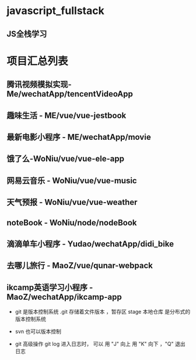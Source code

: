 # javascript_fullstack
  ## JS全栈学习 

# 项目汇总列表
  ## 腾讯视频模拟实现-Me/wechatApp/tencentVideoApp
  ## 趣味生活 - ME/vue/vue-jestbook
  ## 最新电影小程序 - ME/wechatApp/movie
  ## 饿了么-WoNiu/vue/vue-ele-app
  ## 网易云音乐 - WoNiu/vue/vue-music
  ## 天气预报 - WoNiu/vue/vue-weather
  ## noteBook - WoNiu/node/nodeBook
  ## 滴滴单车小程序 - Yudao/wechatApp/didi_bike
  ## 去哪儿旅行 - MaoZ/vue/qunar-webpack
  ## ikcamp英语学习小程序 - MaoZ/wechatApp/ikcamp-app



- git 是版本控制系统
  .git 存储着文件版本 ，暂存区 stage 
  本地仓库 
  是分布式的版本控制系统

- svn 也可以版本控制

- git 高级操作 git log  进入日志时， 可以 用 "J" 向上  用 "K" 向下  ，"Q" 退出 日志

